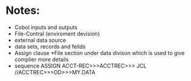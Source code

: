 # Notes:
* Cobol inputs and outputs
 * File-Contral (enviroment devision)
 * external data source
 * data sets, records and feilds
 * Assign clause
 *File section under data divison which is used to give complier more details
 * sequence ASSIGN ACCT-REC>>>ACCTREC>>> JCL //ACCTREC>>>DD>>>MY.DATA
